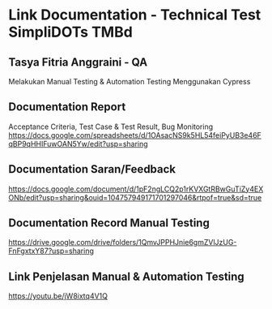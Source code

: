 # Link Documentation - Technical Test SimpliDOTs TMBd

## Tasya Fitria Anggraini - QA
Melakukan Manual Testing & Automation Testing Menggunakan Cypress

## Documentation Report
Acceptance Criteria, Test Case & Test Result, Bug Monitoring
https://docs.google.com/spreadsheets/d/1OAsacNS9k5HL54feiPyUB3e46FqBP9qHHIFuwOAN5Yw/edit?usp=sharing 

## Documentation Saran/Feedback
https://docs.google.com/document/d/1pF2ngLCQ2p1rKVXGtRBwGuTiZy4EXONb/edit?usp=sharing&ouid=104757949171701297046&rtpof=true&sd=true

## Documentation Record Manual Testing
https://drive.google.com/drive/folders/1QmvJPPHJnie6gmZVlJzUG-FnFgxtxY87?usp=sharing

## Link Penjelasan Manual & Automation Testing
https://youtu.be/jW8ixtq4V1Q